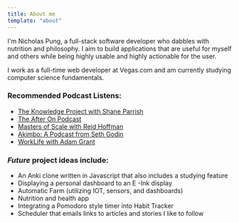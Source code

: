 ```yaml
---
title: About me
template: "about"
---
```


I'm Nicholas Pung, a full-stack software developer who dabbles with nutrition and philosophy.
I aim to build applications that are useful for myself and others while being highly usable and highly actionable for the user.

I work as a full-time web developer at Vegas.com and am currently studying computer science fundamentals.

### Recommended Podcast Listens:

- [The Knowledge Project with Shane Parrish](https://fs.blog/knowledge-project/)
- [The After On Podcast](https://after-on.com/)
- [Masters of Scale with Reid Hoffman](https://mastersofscale.com/)
- [Akimbo: A Podcast from Seth Godin](https://www.akimbo.link/)
- [WorkLife with Adam Grant](https://www.ted.com/podcasts/worklife)

### _Future_ project ideas include:

- An Anki clone written in Javascript that also includes a studying feature
- Displaying a personal dashboard to an E -Ink display
- Automatic Farm (utilizing IOT, sensors, and dashboards)
- Nutrition and health app
- Integrating a Pomodoro style timer into Habit Tracker
- Scheduler that emails links to articles and stories I like to follow
